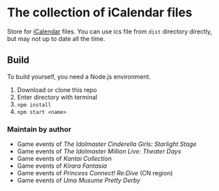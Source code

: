 # The collection of iCalendar files

Store for [iCalendar](https://en.wikipedia.org/wiki/ICalendar) files. You can use ics file from `dist` directory directly, but may not up to date all the time.

## Build

To build yourself, you need a Node.js environment.

1. Download or clone this repo
2. Enter directory with terminal
3. `npm install`
4. `npm start <name>`

### Maintain by author

- Game events of *The Idolmaster Cinderella Girls: Starlight Stage*
- Game events of *The Idolmaster Million Live: Theater Days*
- Game events of *Kantai Collection*
- Game events of *Kirara Fantasia*
- Game events of *Princess Connect! Re:Dive* (CN region)
- Game events of *Uma Musume Pretty Derby*
